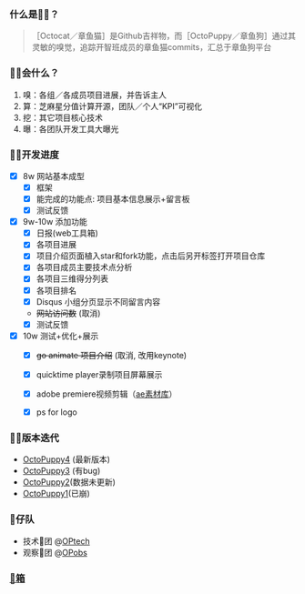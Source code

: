 
### 什么是🐙🐶？


> ［Octocat／章鱼猫］是Github吉祥物，而［OctoPuppy／章鱼狗］通过其灵敏的嗅觉，追踪开智班成员的章鱼猫commits，汇总于章鱼狗平台

### 🐙🐶会什么？
1. 嗅：各组／各成员项目进展，并告诉主人
2. 算：芝麻星分值计算开源，团队／个人“KPI”可视化
3. 挖：其它项目核心技术
4. 曝：各团队开发工具大曝光

### 🐙🐶开发进度
- [x] 8w 网站基本成型
    - [x] 框架
    - [x] 能完成的功能点: 项目基本信息展示+留言板
    - [x] 测试反馈
- [x] 9w-10w 添加功能
    - [x] 日报(web工具箱)
    - [x] 各项目进展
    - [x] 项目介绍页面植入star和fork功能，点击后另开标签打开项目仓库
    - [x] 各项目成员主要技术点分析
    - [x] 各项目三维得分列表
    - [x] 各项目排名
    - [x] Disqus 小组分页显示不同留言内容
    - ~~网站访问数~~ (取消)
    - [x] 测试反馈
- [x] 10w 测试+优化+展示
    - [x] ~~go animate 项目介绍~~ (取消, 改用keynote)
    - [x] quicktime player录制项目屏幕展示
    - [x] adobe premiere视频剪辑（[ae素材库](http://www.lookae.com/)）
    - [x] ps for logo


### 🐙🐶版本迭代

* [OctoPuppy4](http://2.octodog.sinaapp.com/) (最新版本)
* [OctoPuppy3](http://3.octodog.sinaapp.com/) (有bug)
* [OctoPuppy2](http://4.projboard.sinaapp.com/)(数据未更新)
* [OctoPuppy1](http://3.projboard.sinaapp.com/)(已崩)

### 🐶仔队

- 技术🐶团 @[OPtech](https://github.com/orgs/OctoPuppy/teams/optech)
- 观察🐶团 @[OPobs](https://github.com/orgs/OctoPuppy/teams/opobs)

### [🔧箱](https://github.com/OctoPuppy/Octodog/wiki/%F0%9F%94%A7%E7%AE%B1)


